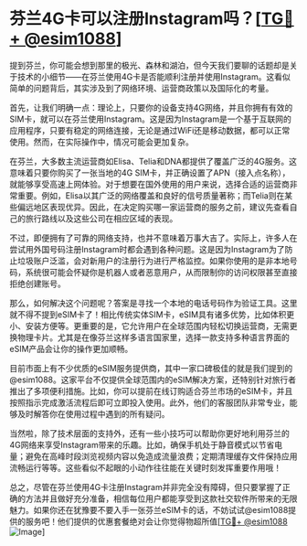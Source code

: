 # 芬兰4G卡可以注册Instagram吗？[[TG💪+ @esim1088](https://t.me/s/esim1088)]

提到芬兰，你可能会想到那里的极光、森林和湖泊，但今天我们要聊的话题却是关于技术的小细节——在芬兰使用4G卡是否能顺利注册并使用Instagram。这看似简单的问题背后，其实涉及到了网络环境、运营商政策以及国际化的考量。

首先，让我们明确一点：理论上，只要你的设备支持4G网络，并且你拥有有效的SIM卡，就可以在芬兰使用Instagram。这是因为Instagram是一个基于互联网的应用程序，只要有稳定的网络连接，无论是通过WiFi还是移动数据，都可以正常使用。然而，在实际操作中，情况可能会更加复杂。

在芬兰，大多数主流运营商如Elisa、Telia和DNA都提供了覆盖广泛的4G服务。这意味着只要你购买了一张当地的4G SIM卡，并正确设置了APN（接入点名称），就能够享受高速上网体验。对于想要在国外使用的用户来说，选择合适的运营商非常重要。例如，Elisa以其广泛的网络覆盖和良好的信号质量著称；而Telia则在某些偏远地区表现优异。因此，在决定购买哪一家运营商的服务之前，建议先查看自己的旅行路线以及这些公司在相应区域的表现。

不过，即便拥有了可靠的网络支持，也并不意味着万事大吉了。实际上，许多人在尝试用外国号码注册Instagram时都会遇到各种问题。这是因为Instagram为了防止垃圾账户泛滥，会对新用户的注册行为进行严格监控。如果你使用的是非本地号码，系统很可能会怀疑你是机器人或者恶意用户，从而限制你的访问权限甚至直接拒绝创建账号。

那么，如何解决这个问题呢？答案是寻找一个本地的电话号码作为验证工具。这里就不得不提到eSIM卡了！相比传统实体SIM卡，eSIM具有诸多优势，比如体积更小、安装方便等。更重要的是，它允许用户在全球范围内轻松切换运营商，无需更换物理卡片。尤其是在像芬兰这样多语言国家里，选择一款支持多种语言界面的eSIM产品会让你的操作更加顺畅。

目前市面上有不少优质的eSIM服务提供商，其中一家口碑极佳的就是我们提到的@esim1088。这家平台不仅提供全球范围内的eSIM解决方案，还特别针对旅行者推出了多项便利措施。比如，你可以提前在线订购适合芬兰市场的eSIM卡，并且按照指示完成激活流程后即可立即投入使用。此外，他们的客服团队非常专业，能够及时解答你在使用过程中遇到的所有疑问。

当然啦，除了技术层面的支持外，还有一些小技巧可以帮助你更好地利用芬兰的4G网络来享受Instagram带来的乐趣。比如，确保手机处于静音模式以节省电量；避免在高峰时段浏览视频内容以免造成流量浪费；定期清理缓存文件保持应用流畅运行等等。这些看似不起眼的小动作往往能在关键时刻发挥重要作用哦！

总之，尽管在芬兰使用4G卡注册Instagram并非完全没有障碍，但只要掌握了正确的方法并且做好充分准备，相信每位用户都能享受到这款社交软件所带来的无限魅力。如果你还在犹豫要不要入手一张芬兰eSIM卡的话，不妨试试@esim1088提供的服务吧！他们提供的优惠套餐绝对会让你觉得物超所值[[TG💪+ @esim1088](https://t.me/s/esim1088) ![Image](https://i.postimg.cc/4NQfJmqS/Snipaste-2025-05-13-00-14-12.png)]